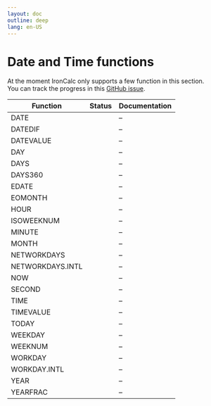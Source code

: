 ```yaml
---
layout: doc
outline: deep
lang: en-US
---
```


# Date and Time functions

At the moment IronCalc only supports a few function in this section.  
You can track the progress in this [GitHub issue](https://github.com/ironcalc/IronCalc/issues/48).

| Function         | Status                                         | Documentation |
| ---------------- | ---------------------------------------------- | ------------- |
| DATE             | <Badge type="tip" text="Available" />          | –             |
| DATEDIF          | <Badge type="info" text="Not available yet" /> | –             |
| DATEVALUE        | <Badge type="info" text="Not available yet" /> | –             |
| DAY              | <Badge type="tip" text="Available" />          | –             |
| DAYS             | <Badge type="info" text="Not available yet" /> | –             |
| DAYS360          | <Badge type="info" text="Not available yet" /> | –             |
| EDATE            | <Badge type="tip" text="Available" />          | –             |
| EOMONTH          | <Badge type="tip" text="Available" />          | –             |
| HOUR             | <Badge type="info" text="Not available yet" /> | –             |
| ISOWEEKNUM       | <Badge type="info" text="Not available yet" /> | –             |
| MINUTE           | <Badge type="info" text="Not available yet" /> | –             |
| MONTH            | <Badge type="tip" text="Available" />          | –             |
| NETWORKDAYS      | <Badge type="info" text="Not available yet" /> | –             |
| NETWORKDAYS.INTL | <Badge type="info" text="Not available yet" /> | –             |
| NOW              | <Badge type="tip" text="Available" />          | –             |
| SECOND           | <Badge type="info" text="Not available yet" /> | –             |
| TIME             | <Badge type="info" text="Not available yet" /> | –             |
| TIMEVALUE        | <Badge type="info" text="Not available yet" /> | –             |
| TODAY            | <Badge type="tip" text="Available" />          | –             |
| WEEKDAY          | <Badge type="info" text="Not available yet" /> | –             |
| WEEKNUM          | <Badge type="info" text="Not available yet" /> | –             |
| WORKDAY          | <Badge type="info" text="Not available yet" /> | –             |
| WORKDAY.INTL     | <Badge type="info" text="Not available yet" /> | –             |
| YEAR             | <Badge type="tip" text="Available" />          | –             |
| YEARFRAC         | <Badge type="info" text="Not available yet" /> | –             |
